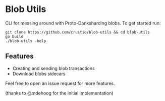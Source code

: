 # Blob Utils

CLI for messing around with Proto-Danksharding blobs. To get started run:
```
git clone https://github.com/crustio/blob-utils && cd blob-utils
go build
./blob-utils -help
```

## Features
- Creating and sending blob transactions
- Download blobs sidecars

Feel free to open an issue request for more features.

(thanks to @mdehoog for the initial implementation)
